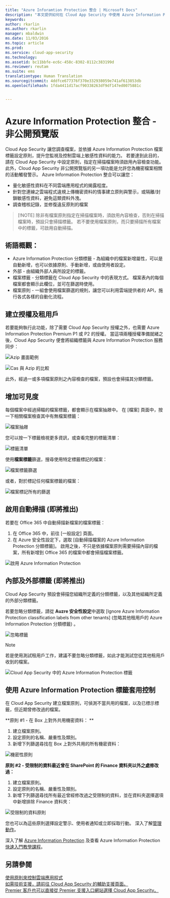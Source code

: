 ```yaml
---
title: "Azure Inforamtion Protection 整合 | Microsoft Docs"
description: "本文提供如何在 Cloud App Security 中使用 Azure Information Protection 標籤，提升您對組織之雲端應用程式的控制程度。"
keywords: 
author: rkarlin
ms.author: rkarlin
manager: mbaldwin
ms.date: 11/03/2016
ms.topic: article
ms.prod: 
ms.service: cloud-app-security
ms.technology: 
ms.assetid: bc11bbfe-ec6c-458c-8302-8112c383199d
ms.reviewer: reutam
ms.suite: ems
translationtype: Human Translation
ms.sourcegitcommit: 4ddfce677376f370e332938059e741af613853db
ms.openlocfilehash: 1fda4411d17acf90338263df9df147ed0075881c


---
```


# <a name="azure-information-protection-integration-private-preview"></a>Azure Information Protection 整合 - **非公開預覽版**

Cloud App Security 讓您調查檔案，並依據 Azure Information Protection 檔案標籤設定原則，提升您監視及控制雲端上敏感性資料的能力。 若要達到此目的，請在 Cloud App Security 中設定原則，指定在掃描檔案時須啟用內容檢查功能。 此外，Cloud App Security 非公開預覽版的另一項功能是允許您為機密檔案相關的活動觸發警示。 Azure Information Protection 整合可以讓您：
-   量化敏感性資料在不同雲端應用程式的揭露程度。
-   針對您連線之雲端程式違規上傳機密資料的情事建立原則與警示，或隔離/封鎖敏感性資料，避免這類資料外洩。
-   調查稽核記錄，並修復違反原則的檔案 

> [!NOTE] 除非有檔案原則指定在掃描檔案時，須啟用內容檢查，否則在掃描檔案時，預設只會掃描標籤。 若不要使用檔案原則，而只要掃描所有檔案中的標籤，可啟用自動掃描。

## <a name="terminology-overview"></a>術語概觀：
-   Azure Information Protection 分類標籤 - 為組織中的檔案新增屬性，可以是自動新增，也可以依據原則、手動新增，或由使用者設定。
-   外部 - 由組織外部人員所設定的標籤。
-   檔案標籤 - 分類標籤在 Cloud App Security 中的表現方式。 檔案表內的每個檔案都會顯示此欄位，並可在篩選時使用。
-   檔案原則 - 一組會使用檔案篩選的規則，讓您可以利用雲端提供者的 API，施行各式各樣的自動化流程。

## <a name="license-and-tenant-creation"></a>建立授權及租用戶
若要能夠執行此功能，除了需要 Cloud App Security 授權之外，也需要 Azure Information Protection Premium P1 或 P2 的授權。 當這項兩種授權準備就緒之後，Cloud App Security 便會將組織標籤與 Azure Information Protection 服務同步：

![Azip 畫面範例](./media/azip-screen.png)

![Cas 與 Azip 的比較](./media/cas-compared-azip.png)
     
此外，經過一或多項檔案原則之內容檢查的檔案，預設也會掃描其分類標籤。

## <a name="gain-visibility"></a>增加可見度

每個檔案中經過掃瞄的檔案標籤，都會顯示在檔案抽屜中。
在 [檔案] 頁面中，按一下相關檔案檢查其中有無檔案標籤：

![檔案抽屜](./media/azip-file-drawer.png)

您可以按一下標籤檢視更多資訊，或查看完整的標籤清單：
 
![標籤清單](./media/azip-tags-list.png)

使用**檔案標籤**篩選，搜尋使用特定標籤標記的檔案：
 
![檔案標籤篩選](./media/azip-file-tags-filter.png)

或者，對於標記任何檔案標籤的檔案：

![檔案標記所有的篩選](./media/azip-file-tags-all-filter.png)

## <a name="enable-automatic-scan-coming-soon"></a>啟用自動掃描 (即將推出)
若要在 Office 365 中自動掃描新檔案的檔案標籤：

1. 在 Office 365 中，前往 [一般設定] 頁面。
2. 在 Azure 安全性設定下，選取 [自動掃描檔案的 Azure Information Protection 分類標籤]。 啟用之後，不只是依據檔案原則需要掃描內容的檔案，所有新增到 Office 365 的檔案中都會掃描檔案標籤。

![啟用 Azure Information Protection](./media/enable-azip.png)
 

## <a name="internal-and-external-tags-coming-soon"></a>內部及外部標籤 (即將推出)
Cloud App Security 預設會掃描您組織所定義的分類標籤，以及其他組織所定義的外部分類標籤。 

若要忽略分類標籤，請從 **Auzre 安全性設定**中選取 [Ignore Azure Information Protection classification labels from other tenants] (忽略其他租用戶的 Azure Information Protection 分類標籤) 。
 
![忽略標籤](./media/azip-ignore.png)

> [!Note]
> 若是使用測試租用戶工作，建議不要忽略分類標籤，如此才能測試您從其他租用戶收到的檔案。

![Cloud App Security 中的 Azure Information Protection 標籤](./media/azip-tags-in-cas.png)

## <a name="use-azure-information-protection-tags-to-apply-control"></a>使用 Azure Information Protection 標籤套用控制
在 Cloud App Security 建立檔案原則，可偵測不當共用的檔案，以及已標示標籤，但近期曾修改過的檔案。 

**原則 #1 - 在 Box 上對外共用機密資料： **

1.  建立檔案原則。
2.  設定原則的名稱、嚴重性及類別。
3.  新增下列篩選尋找在 Box 上對外共用的所有機密資料：

![機密性原則](./media/azip-confidentiality-policy.png) 

**原則 #2 - 受限制的資料最近曾在 SharePoint 的 Finance 資料夾以外之處修改過：**

1.  建立檔案原則。
2.  設定原則的名稱、嚴重性及類別。
3.  新增下列篩選尋找所有最近曾經修改過之受限制的資料，並在資料夾選擇選項中新增排除 Finance 資料夾： 
 
![受限制的資料原則](./media/azip-restricted-data-policy.png) 

您也可以為這些原則選擇設定警示、使用者通知或立即採取行動。
深入了解[管理動作](governance-actions.md)。

深入了解 [Azure Information Protection](https://docs.microsoft.com/en-us/information-protection/understand-explore/what-is-information-protection) 及查看 Azure Information Protection [ 快速入門教學課程](https://docs.microsoft.com/en-us/information-protection/get-started/infoprotect-quick-start-tutorial)。

  

## <a name="see-also"></a>另請參閱  
[使用原則來控制雲端應用程式](control-cloud-apps-with-policies.md)   
[如需技術支援，請前往 Cloud App Security 的輔助支援頁面。](http://support.microsoft.com/oas/default.aspx?prid=16031)   
[Premier 客戶也可以直接從 Premier 支援入口網站選擇 Cloud App Security。](https://premier.microsoft.com/)  
  
  



<!--HONumber=Nov16_HO2-->


